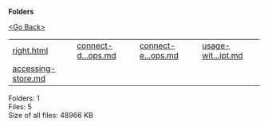 **Folders**

[&lt;Go Back&gt;](../right.html)

<table>
<tbody>
<tr class="odd">
<td>
<a href="right.html">right.html</a> </td>
<td>
<a href="connect-dispatching-actions-with-mapDispatchToProps.md">connect-d...ops.md</a> </td>
<td>
<a href="connect-extracting-data-with-mapStateToProps.md">connect-e...ops.md</a> </td>
<td>
<a href="usage-with-typescript.md">usage-wit...ipt.md</a> </td>
</tr>
<tr class="even">
<td>
<a href="accessing-store.md">accessing-store.md</a> </td>
<td>
</td>
<td>
</td>
<td>
</td>
</tr>
</tbody>
</table>

Folders: 1  
Files: 5  
Size of all files: 48966 KB
